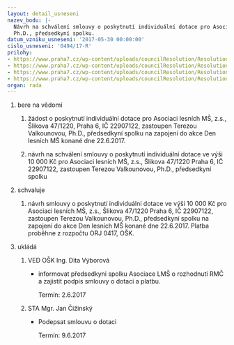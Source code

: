 ```yaml
---
layout: detail_usneseni
nazev_bodu: |-
  Návrh na schválení smlouvy o poskytnutí individuální dotace pro Asociaci lesních MŠ, z.s., Šlikova 47/1220 Praha 6, IČ 22907122, zastoupen Terezou Valkounovou,
  Ph.D., předsedkyní spolku.
datum_vzniku_usneseni: '2017-05-30 00:00:00'
cislo_usneseni: '0494/17-R'
prilohy:
- https://www.praha7.cz/wp-content/uploads/councilResolution/Resolutions/29379/export/C1Duvodovazpravakcelesniskolka~206755.docx
- https://www.praha7.cz/wp-content/uploads/councilResolution/Resolutions/29379/export/C2ZadostodotaciAsociaceLMS~206754.pdf
- https://www.praha7.cz/wp-content/uploads/councilResolution/Resolutions/29379/export/SmlouvaodotaciAsociaceLMS~206753.doc
- https://www.praha7.cz/wp-content/uploads/councilResolution/Resolutions/29379/export/export~338629.pdf
organ: rada
---
```

<ol id="urzList" class="urzList_view"><li id="" class="urzClass1"><span name="1">bere na vědomí</span><ol class="urzOlClass"><li style="text-align: left;" id="" class="urzClass2"><span><p>žádost o poskytnutí individuální dotace pro Asociaci lesních MŠ, z.s., Šlikova 47/1220, Praha 6, IČ 22907122, zastoupen Terezou Valkounovou, Ph.D., předsedkyní spolku na zapojení do akce Den lesních MŠ konané dne 22.6.2017.</p></span></li><li style="text-align: left;" id="" class="urzClass2"><span><p>návrh na schválení smlouvy o poskytnutí individuální dotace ve výši 10 000 Kč pro Asociaci lesních MŠ, z.s., Šlikova 47/1220 Praha 6, IČ 22907122, zastoupen Terezou Valkounovou, Ph.D., předsedkyní spolku</p></span></li></ol></li><li id="" class="urzClass1"><span name="24">schvaluje</span><ol class="urzOlClass"><li style="text-align: left;" id="" class="urzClass2"><span><p>návrh smlouvy o poskytnutí individuální dotace ve výši 10 000 Kč pro Asociaci lesních MŠ, z.s., Šlikova 47/1220 Praha 6, IČ 22907122, zastoupen Terezou Valkounovou, Ph.D., předsedkyní spolku na zapojení do akce Den lesních MŠ konané dne 22.6.2017. Platba proběhne z rozpočtu ORJ 0417, OŠK.<br></p></span></li></ol></li><li class="urzClass1" id="urzUkoly"><span name="1">ukládá</span><ol class="urzOlClass"><li class="urzClass2"><span><p>VED OŠK Ing. Dita Výborová</p></span><ul class="urzUlClass"><li class="urzClass3"><span><p>informovat předsedkyni spolku Asociace LMŠ o rozhodnutí RMČ a zajistit podpis smlouvy o dotaci a platbu.</p></span><span class="urzUkolTermin">  Termín:&nbsp;2.6.2017</span></li></ul></li><li class="urzClass2"><span><p>STA Mgr. Jan Čižinský</p></span><ul class="urzUlClass"><li class="urzClass3"><span><p>Podepsat smlouvu o dotaci</p></span><span class="urzUkolTermin">  Termín:&nbsp;9.6.2017</span></li></ul></li></ol></li></ol>
